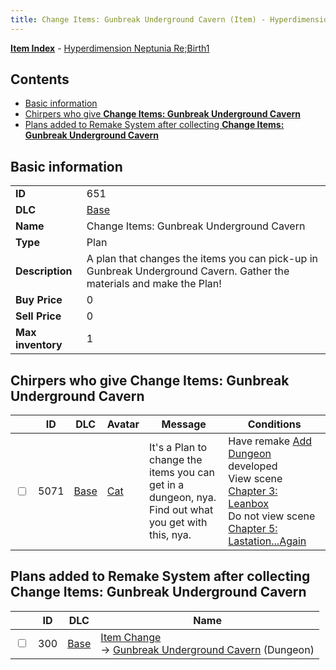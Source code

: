 ```yaml
---
title: Change Items: Gunbreak Underground Cavern (Item) - Hyperdimension Neptunia Re;Birth1
---
```


[**Item Index**](/neptunia/rb1/item/index.html) - [Hyperdimension Neptunia Re;Birth1](/neptunia/rb1)

## Contents

- [Basic information](#basic-information)
- [Chirpers who give **Change Items: Gunbreak Underground Cavern**](#chirpers-who-give-change-items-gunbreak-underground-cavern)
- [Plans added to Remake System after collecting **Change Items: Gunbreak Underground Cavern**](#plans-added-to-remake-system-after-collecting-change-items-gunbreak-underground-cavern)
## Basic information

|   |   |
| -- | -- |
| **ID** | 651 |
| **DLC** | [Base](/neptunia/rb1/dlc/1-base.html) |
| **Name** | Change Items: Gunbreak Underground Cavern |
| **Type** | Plan |
| **Description** | A plan that changes the items you can pick-up in Gunbreak Underground Cavern. Gather the materials and make the Plan! |
| **Buy Price** | 0 |
| **Sell Price** | 0 |
| **Max inventory** | 1 |


## Chirpers who give **Change Items: Gunbreak Underground Cavern**

|    | ID | DLC | Avatar | Message | Conditions |
| -- | -- | --- | ------ | ------- | ---------- |
| <input type="checkbox" id="rb1-chirper-event-1-5071" class="trackbox" /> | 5071 | [Base](/neptunia/rb1/dlc/1-base.html) | [Cat](/neptunia/rb1/undefined/1-226-cat.html) | It's a Plan to change the items you can get in a dungeon, nya.<br />Find out what you get with this, nya. | Have remake [Add Dungeon](/neptunia/rb1/remake/1-214-add-dungeon.html) developed<br />View scene [Chapter 3: Leanbox](/neptunia/rb1/scene/1-302-chapter-3-leanbox.html)<br />Do not view scene [Chapter 5: Lastation...Again](/neptunia/rb1/scene/1-501-chapter-5-lastation-again.html) |


## Plans added to Remake System after collecting **Change Items: Gunbreak Underground Cavern**

|    | ID | DLC | Name |
| -- | -- | --- | ---- |
| <input type="checkbox" id="rb1-remake-1-300" class="trackbox" /> | 300 | [Base](/neptunia/rb1/dlc/1-base.html) | [Item Change](/neptunia/rb1/remake/1-300-item-change.html)<br /> → [Gunbreak Underground Cavern](/neptunia/rb1/dungeon/1-107-gunbreak-underground-cavern.html) (Dungeon) |
